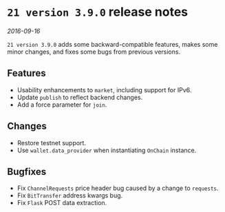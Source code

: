 # `21 version 3.9.0` release notes

*2016-09-16*

`21 version 3.9.0` adds some backward-compatible features, makes some minor changes, and fixes some bugs from previous versions.

## Features
- Usability enhancements to `market`, including support for IPv6.
- Update `publish` to reflect backend changes.
- Add a force parameter for `join`.

## Changes
- Restore testnet support.
- Use `wallet.data_provider` when instantiating `OnChain` instance.

## Bugfixes
- Fix `ChannelRequests` price header bug caused by a change to `requests`.
- Fix `BitTransfer` address kwargs bug.
- Fix `Flask` POST data extraction.
